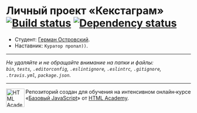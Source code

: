 ﻿# Личный проект «Кекстаграм» [![Build status][travis-image]][travis-url] [![Dependency status][dependency-image]][dependency-url]

* Студент: [Герман Островский](https://up.htmlacademy.ru/javascript/7/user/212946).
* Наставник: `Куратор пропал))`.

---

_Не удаляйте и не обращайте внимание на папки и файлы:_<br>
_`bin`, `tests`, `.editorconfig`, `.eslintignore`, `.eslintrc`, `.gitignore`, `.travis.yml`, `package.json`._

---

<a href="https://htmlacademy.ru/intensive/javascript"><img align="left" width="50" height="50" title="HTML Academy" src="https://up.htmlacademy.ru/static/img/intensive/javascript/logo-for-github.svg"></a>

Репозиторий создан для обучения на интенсивном онлайн‑курсе «[Базовый JavaScript](https://htmlacademy.ru/intensive/javascript)» от [HTML Academy](https://htmlacademy.ru).

[travis-image]: https://travis-ci.org/htmlacademy-javascript/212946-kekstagram.svg?branch=master
[travis-url]: https://travis-ci.org/htmlacademy-javascript/212946-kekstagram
[dependency-image]: https://david-dm.org/htmlacademy-javascript/212946-kekstagram.svg?style=flat-square
[dependency-url]: https://david-dm.org/htmlacademy-javascript/212946-kekstagram
